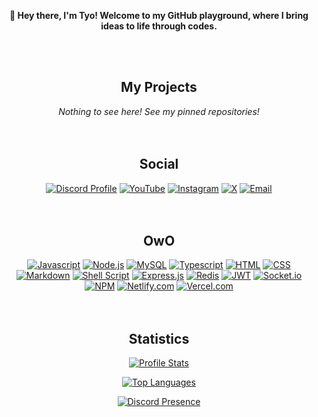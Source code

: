<div align="center">
<b><p>👋    Hey there, I'm Tyo! Welcome to my GitHub playground, where I bring ideas to life through codes.</p></b>
<br>
<br>
<h2 align="center">My Projects</h2>

*Nothing to see here!*
*See my pinned repositories!*
<br>
<br>
<br>
<h2 align="center">Social</h2>

[![Discord Profile](https://img.shields.io/badge/Discord-7289DA?style=for-the-badge&logo=discord&logoColor=white)](https://discord.com/users/1009314804525178920) [![YouTube](https://img.shields.io/badge/YouTube-%23FF0000.svg?style=for-the-badge&logo=YouTube&logoColor=white)](https://youtube.com/@tyowk.official) [![Instagram](https://img.shields.io/badge/Instagram-E4405F?style=for-the-badge&logo=instagram&logoColor=white)](https://instagram.com/tyowk.official) [![X](https://img.shields.io/badge/X-%23000000.svg?style=for-the-badge&logo=X&logoColor=white)](https://x.com/tyowk) [![Email](https://img.shields.io/badge/Gmail-D14836?style=for-the-badge&logo=gmail&logoColor=white)](mailto:tyowk@outlook.com)
<br>
<br>
<br>
<h2 align="center">OwO</h2>

[![Javascript](https://img.shields.io/badge/JavaScript-323330?style=for-the-badge&logo=javascript&logoColor=F7DF1E)](#) [![Node.js](https://img.shields.io/badge/Node.js-43853D?style=for-the-badge&logo=node.js&logoColor=white)](#) [![MySQL](https://img.shields.io/badge/mysql-4479A1.svg?style=for-the-badge&logo=mysql&logoColor=white)](#) [![Typescript](https://img.shields.io/badge/TypeScript-007ACC?style=for-the-badge&logo=typescript&logoColor=white)](#) [![HTML](https://img.shields.io/badge/HTML5-E34F26?style=for-the-badge&logo=html5&logoColor=white)](#) [![CSS](https://img.shields.io/badge/CSS3-1572B6?style=for-the-badge&logo=css3&logoColor=white)](#) [![Markdown](https://img.shields.io/badge/Markdown-000000?style=for-the-badge&logo=markdown&logoColor=white)](#) [![Shell Script](https://img.shields.io/badge/Shell_Script-121011?style=for-the-badge&logo=gnu-bash&logoColor=white)](#) [![Express.js](https://img.shields.io/badge/Express.js-404D59?style=for-the-badge)](#-skills) [![Redis](https://img.shields.io/badge/redis-%23DD0031.svg?style=for-the-badge&logo=redis&logoColor=white)](#) [![JWT](https://img.shields.io/badge/JWT-black?style=for-the-badge&logo=JSON%20web%20tokens)](#) [![Socket.io](https://img.shields.io/badge/Socket.io-black?style=for-the-badge&logo=socket.io&badgeColor=010101)](#) [![NPM](https://img.shields.io/badge/NPM-%23CB3837.svg?style=for-the-badge&logo=npm&logoColor=white)](#) [![Netlify.com](https://img.shields.io/badge/Netlify-00C7B7?style=for-the-badge&logo=netlify&logoColor=white)](#) [![Vercel.com](https://img.shields.io/badge/Vercel-000000?style=for-the-badge&logo=vercel&logoColor=white)](#)
<br>
<br>
<br>
<h2 align="center">Statistics</h2>

[![Profile Stats](https://github-readme-stats.vercel.app/api?username=tyowk&theme=dark)](#)

[![Top Languages](https://github-readme-stats.vercel.app/api/top-langs/?username=tyowk&theme=dark&layout=compact)](#)

[![Discord Presence](https://lanyard.cnrad.dev/api/1009314804525178920?bg=2f2f2f&idleMessage=just%20doin%20me&theme=dark)](https://discord.com/users/1009314804525178920)
</div>
